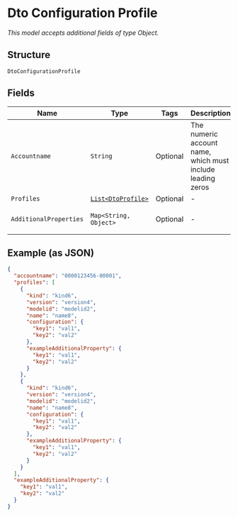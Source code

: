 
# Dto Configuration Profile

*This model accepts additional fields of type Object.*

## Structure

`DtoConfigurationProfile`

## Fields

| Name | Type | Tags | Description | Getter | Setter |
|  --- | --- | --- | --- | --- | --- |
| `Accountname` | `String` | Optional | The numeric account name, which must include leading zeros | String getAccountname() | setAccountname(String accountname) |
| `Profiles` | [`List<DtoProfile>`](../../doc/models/dto-profile.md) | Optional | - | List<DtoProfile> getProfiles() | setProfiles(List<DtoProfile> profiles) |
| `AdditionalProperties` | `Map<String, Object>` | Optional | - | Object getAdditionalProperty(String key) | additionalProperty(String key, Object value) |

## Example (as JSON)

```json
{
  "accountname": "0000123456-00001",
  "profiles": [
    {
      "kind": "kind6",
      "version": "version4",
      "modelid": "modelid2",
      "name": "name8",
      "configuration": {
        "key1": "val1",
        "key2": "val2"
      },
      "exampleAdditionalProperty": {
        "key1": "val1",
        "key2": "val2"
      }
    },
    {
      "kind": "kind6",
      "version": "version4",
      "modelid": "modelid2",
      "name": "name8",
      "configuration": {
        "key1": "val1",
        "key2": "val2"
      },
      "exampleAdditionalProperty": {
        "key1": "val1",
        "key2": "val2"
      }
    }
  ],
  "exampleAdditionalProperty": {
    "key1": "val1",
    "key2": "val2"
  }
}
```

